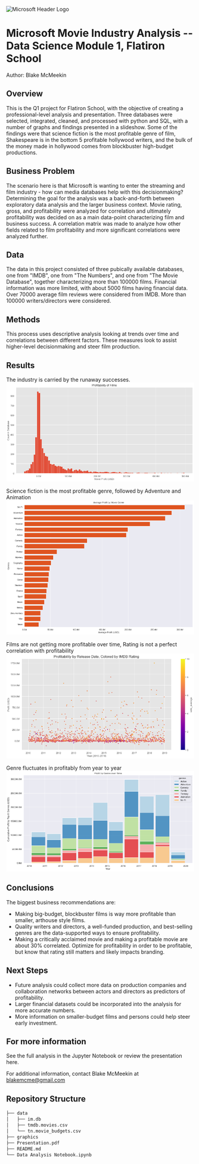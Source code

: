 ![Microsoft Header Logo](https://blogs.microsoft.com/wp-content/uploads/prod/2012/08/8867.Microsoft_5F00_Logo_2D00_for_2D00_screen-1920x706.jpg)
# Microsoft Movie Industry Analysis -- Data Science Module 1, Flatiron School

Author: Blake McMeekin

## Overview

This is the Q1 project for Flatiron School, with the objective of creating a professional-level analysis and presentation. Three databases were selected, integrated, cleaned, and processed with python and SQL, with a number of graphs and findings presented in a slideshow. Some of the findings were that science fiction is the most profitable genre of film, Shakespeare is in the bottom 5 profitable hollywood writers, and the bulk of the money made in hollywood comes from blockbuster high-budget productions.

## Business Problem

The scenario here is that Microsoft is wanting to enter the streaming and film industry - how can media databases help with this decisionmaking? Determining the goal for the analysis was a back-and-forth between exploratory data analysis and the larger business context. Movie rating, gross, and profitability were analyzed for correlation and ultimately profitability was decided on as a main data-point characterizing film and business success. A correlation matrix was made to analyze how other fields related to film profitability and more significant correlations were analyzed further.

## Data

The data in this project consisted of three pubically available databases, one from "IMDB", one from "The Numbers", and one from "The Movie Database", together characterizing more than 100000 films. Financial information was more limited, with about 5000 films having financial data. Over 70000 average film reviews were considered from IMDB. More than 100000 writers/directors were considered.

## Methods

This process uses descriptive analysis looking at trends over time and correlations between different factors. These measures look to assist higher-level decisionmaking and steer film production.

## Results

The industry is carried by the runaway successes.
![Profitability histogram](https://github.com/thegrandblooms/dsc-phase-1-project-v2-4/blob/08ccc9a3df17f74b65fedff25574d007a195bf0f/graphics/profitability%20histogram.png)

Science fiction is the most profitable genre, followed by Adventure and Animation
![Science Fiction Histogram](https://github.com/thegrandblooms/dsc-phase-1-project-v2-4/blob/d0e0c14e8b25b8817b090e0819463aef356e1485/graphics/Average%20profit%20by%20genre.png)

Films are not getting more profitable over time, Rating is not a perfect correlation with profitability
![Scatter plot of movies and profitability over time, colored by Rating](https://github.com/thegrandblooms/dsc-phase-1-project-v2-4/blob/08ccc9a3df17f74b65fedff25574d007a195bf0f/graphics/Profit%20Across%20Time%20Scatter%20Plot.png)

Genre fluctuates in profitably from year to year
![Genres and Profitability over Time](https://github.com/thegrandblooms/dsc-phase-1-project-v2-4/blob/08ccc9a3df17f74b65fedff25574d007a195bf0f/graphics/Genre%20by%20Year.png)

## Conclusions

The biggest business recommendations are:
- Making big-budget, blockbuster films is way more profitable than smaller, arthouse style films.
- Quality writers and directors, a well-funded production, and best-selling genres are the data-supported ways to ensure profitability.
- Making a critically acclaimed movie and making a profitable movie are about 30% correlated. Optimize for profitability in order to be profitable, but know that rating still matters and likely impacts branding.

## Next Steps

- Future analysis could collect more data on production companies and collaboration networks between actors and directors as predictors of profitability. 
- Larger financial datasets could be incorporated into the analysis for more accurate numbers. 
- More information on smaller-budget films and persons could help steer early investment.

## For more information

See the full analysis in the Jupyter Notebook or review the presentation here.

For additional information, contact Blake McMeekin at blakemcme@gmail.com

## Repository Structure

```
├── data
│   ├── im.db
│   ├── tmdb.movies.csv
│   └── tn.movie_budgets.csv
├── graphics
├── Presentation.pdf
├── README.md
└── Data Analysis Notebook.ipynb
```
